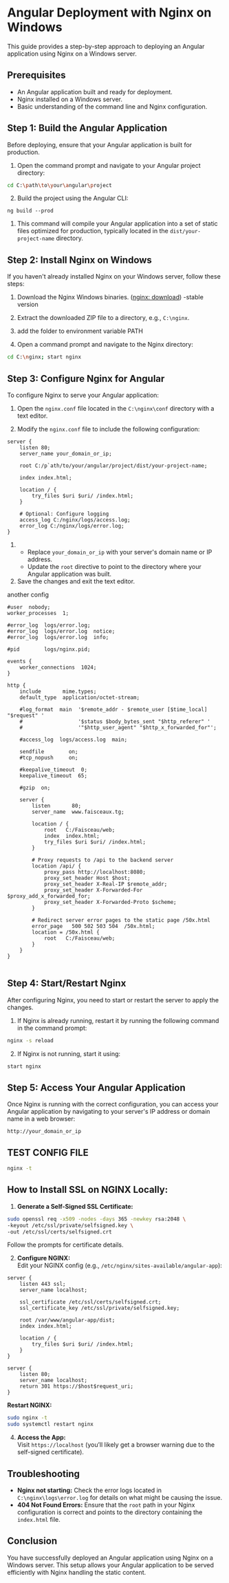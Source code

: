 # Angular Deployment with Nginx on Windows

This guide provides a step-by-step approach to deploying an Angular application using Nginx on a Windows server.

## Prerequisites

- An Angular application built and ready for deployment.
- Nginx installed on a Windows server.
- Basic understanding of the command line and Nginx configuration.

## Step 1: Build the Angular Application

Before deploying, ensure that your Angular application is built for production.

1. Open the command prompt and navigate to your Angular project directory:

```bash
cd C:\path\to\your\angular\project
```

2. Build the project using the Angular CLI:

```prod
ng build --prod
```

1. This command will compile your Angular application into a set of static files optimized for production, typically located in the `dist/your-project-name` directory.

## Step 2: Install Nginx on Windows

If you haven't already installed Nginx on your Windows server, follow these steps:

1. Download the Nginx Windows binaries. ([nginx: download](https://nginx.org/en/download.html)) -stable version

2. Extract the downloaded ZIP file to a directory, e.g., `C:\nginx`.

3. add the folder to environment variable PATH

4. Open a command prompt and navigate to the Nginx directory:

```bash
cd C:\nginx; start nginx
```

## Step 3: Configure Nginx for Angular

To configure Nginx to serve your Angular application:

1. Open the `nginx.conf` file located in the `C:\nginx\conf` directory with a text editor.

2. Modify the `nginx.conf` file to include the following configuration:

```nginx
server {
    listen 80;
    server_name your_domain_or_ip;

    root C:/p`ath/to/your/angular/project/dist/your-project-name;

    index index.html;

    location / {
        try_files $uri $uri/ /index.html;
    }

    # Optional: Configure logging
    access_log C:/nginx/logs/access.log;
    error_log C:/nginx/logs/error.log;
}
```

1. - Replace `your_domain_or_ip` with your server's domain name or IP address.
   - Update the `root` directive to point to the directory where your Angular application was built.
2. Save the changes and exit the text editor.

another config

```nginx
#user  nobody;
worker_processes  1;

#error_log  logs/error.log;
#error_log  logs/error.log  notice;
#error_log  logs/error.log  info;

#pid        logs/nginx.pid;

events {
    worker_connections  1024;
}

http {
    include       mime.types;
    default_type  application/octet-stream;

    #log_format  main  '$remote_addr - $remote_user [$time_local] "$request" '
    #                  '$status $body_bytes_sent "$http_referer" '
    #                  '"$http_user_agent" "$http_x_forwarded_for"';

    #access_log  logs/access.log  main;

    sendfile        on;
    #tcp_nopush     on;

    #keepalive_timeout  0;
    keepalive_timeout  65;

    #gzip  on;

    server {
        listen       80;
        server_name  www.faisceaux.tg;

        location / {
            root   C:/Faisceau/web;
            index  index.html;
            try_files $uri $uri/ /index.html;
        }

        # Proxy requests to /api to the backend server
        location /api/ {
            proxy_pass http://localhost:8080;
            proxy_set_header Host $host;
            proxy_set_header X-Real-IP $remote_addr;
            proxy_set_header X-Forwarded-For $proxy_add_x_forwarded_for;
            proxy_set_header X-Forwarded-Proto $scheme;
        }

        # Redirect server error pages to the static page /50x.html
        error_page   500 502 503 504  /50x.html;
        location = /50x.html {
            root   C:/Faisceau/web;
        }
    }
}


```

## Step 4: Start/Restart Nginx

After configuring Nginx, you need to start or restart the server to apply the changes.

1. If Nginx is already running, restart it by running the following command in the command prompt:

```bash
nginx -s reload
```

2. If Nginx is not running, start it using:

```bash
start nginx
```

## Step 5: Access Your Angular Application

Once Nginx is running with the correct configuration, you can access your Angular application by navigating to your server's IP address or domain name in a web browser:

```arduino
http://your_domain_or_ip
```

## TEST CONFIG FILE

```bash
nginx -t
```

## **How to Install SSL on NGINX Locally:**

1. **Generate a Self-Signed SSL Certificate:**

```bash
sudo openssl req -x509 -nodes -days 365 -newkey rsa:2048 \
-keyout /etc/ssl/private/selfsigned.key \
-out /etc/ssl/certs/selfsigned.crt
```

Follow the prompts for certificate details.

2. **Configure NGINX:**  
   Edit your NGINX config (e.g., `/etc/nginx/sites-available/angular-app`):

```nginx
server {
    listen 443 ssl;
    server_name localhost;

    ssl_certificate /etc/ssl/certs/selfsigned.crt;
    ssl_certificate_key /etc/ssl/private/selfsigned.key;

    root /var/www/angular-app/dist;
    index index.html;

    location / {
        try_files $uri $uri/ /index.html;
    }
}

server {
    listen 80;
    server_name localhost;
    return 301 https://$host$request_uri;
}

```

**Restart NGINX:**

```bash
sudo nginx -t
sudo systemctl restart nginx
```

4. **Access the App:**  
   Visit `https://localhost` (you’ll likely get a browser warning due to the self-signed certificate).



## Troubleshooting

- **Nginx not starting:** Check the error logs located in `C:\nginx\logs\error.log` for details on what might be causing the issue.
- **404 Not Found Errors:** Ensure that the `root` path in your Nginx configuration is correct and points to the directory containing the `index.html` file.

## Conclusion

You have successfully deployed an Angular application using Nginx on a Windows server. This setup allows your Angular application to be served efficiently with Nginx handling the static content.
